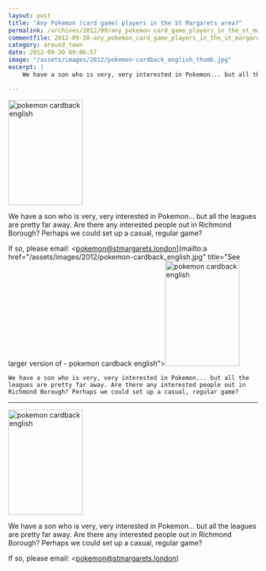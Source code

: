 ```yaml
---
layout: post
title: "Any Pokemon (card game) players in the St Margarets area?"
permalink: /archives/2012/09/any_pokemon_card_game_players_in_the_st_margarets.html
commentfile: 2012-09-30-any_pokemon_card_game_players_in_the_st_margarets
category: around_town
date: 2012-09-30 09:06:57
image: "/assets/images/2012/pokemon-cardback_english_thumb.jpg"
excerpt: |
    We have a son who is very, very interested in Pokemon... but all the leagues are pretty far away. Are there any interested people out in Richmond Borough? Perhaps we could set up a casual, regular game?

---
```


<a href="/assets/images/2012/pokemon-cardback_english.jpg" title="See larger version of - pokemon cardback english"><img src="/assets/images/2012/pokemon-cardback_english_thumb.jpg" width="150" height="212" alt="pokemon cardback english" class=" right" /></a>

We have a son who is very, very interested in Pokemon... but all the leagues are pretty far away. Are there any interested people out in Richmond Borough? Perhaps we could set up a casual, regular game?

If so, please email: <pokemon@stmargarets.london](mailto:a href="/assets/images/2012/pokemon-cardback_english.jpg" title="See larger version of - pokemon cardback english"><img src="/assets/images/2012/pokemon-cardback_english_thumb.jpg" width="150" height="212" alt="pokemon cardback english" class=" right" /></a>

    We have a son who is very, very interested in Pokemon... but all the leagues are pretty far away. Are there any interested people out in Richmond Borough? Perhaps we could set up a casual, regular game?

---

<a href="/assets/images/2012/pokemon-cardback_english.jpg" title="See larger version of - pokemon cardback english"><img src="/assets/images/2012/pokemon-cardback_english_thumb.jpg" width="150" height="212" alt="pokemon cardback english" class=" right" /></a>

We have a son who is very, very interested in Pokemon... but all the leagues are pretty far away. Are there any interested people out in Richmond Borough? Perhaps we could set up a casual, regular game?

If so, please email: <pokemon@stmargarets.london)
